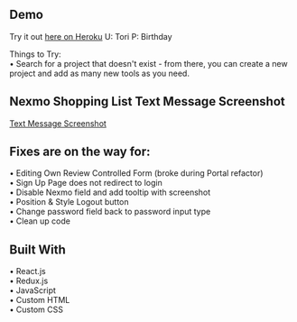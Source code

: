 ## Demo
Try it out [here on Heroku](http://diy-or-dont-frontend.herokuapp.com/login)
U: Tori  P: Birthday

Things to Try: <br/>
•	Search for a project that doesn't exist - from there, you can create a new project and add as many new tools as you need. 

## Nexmo Shopping List Text Message Screenshot
[Text Message Screenshot](https://www.dropbox.com/s/32pprg36244jgyb/NexmoTextDiyOrDont.png)

## Fixes are on the way for:
•	Editing Own Review Controlled Form (broke during Portal refactor) <br/>
•	Sign Up Page does not redirect to login  <br/>
•	Disable Nexmo field and add tooltip with screenshot <br/>
•	Position & Style Logout button <br/>
•	Change password field back to password input type  <br/>
•	Clean up code <br/>

## Built With
•	React.js <br/>
•	Redux.js <br/>
•	JavaScript <br/>
•	Custom HTML <br/>
•	Custom CSS <br/>

